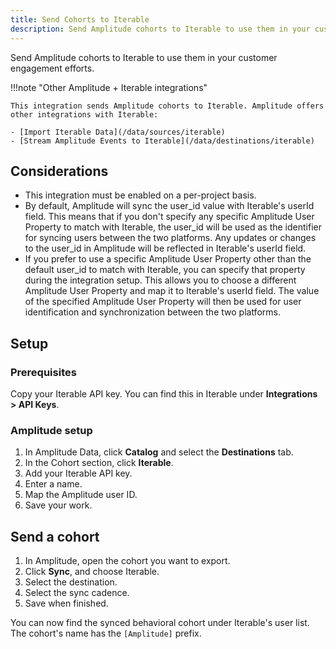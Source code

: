 ```yaml
---
title: Send Cohorts to Iterable
description: Send Amplitude cohorts to Iterable to use them in your customer engagement efforts. 
---
```


Send Amplitude cohorts to Iterable to use them in your customer engagement efforts. 

!!!note "Other Amplitude + Iterable integrations"

    This integration sends Amplitude cohorts to Iterable. Amplitude offers other integrations with Iterable: 

    - [Import Iterable Data](/data/sources/iterable)
    - [Stream Amplitude Events to Iterable](/data/destinations/iterable)

## Considerations 

- This integration must be enabled on a per-project basis.
- By default, Amplitude will sync the user_id value with Iterable's userId field. This means that if you don't specify any specific Amplitude User Property to match with Iterable, the user_id will be used as the identifier for syncing users between the two platforms. Any updates or changes to the user_id in Amplitude will be reflected in Iterable's userId field.
- If you prefer to use a specific Amplitude User Property other than the default user_id to match with Iterable, you can specify that property during the integration setup. This allows you to choose a different Amplitude User Property and map it to Iterable's userId field. The value of the specified Amplitude User Property will then be used for user identification and synchronization between the two platforms.

## Setup

### Prerequisites

Copy your Iterable API key. You can find this in Iterable under **Integrations > API Keys**.

### Amplitude setup

1. In Amplitude Data, click **Catalog** and select the **Destinations** tab.
2. In the Cohort section, click **Iterable**.
3. Add your Iterable API key. 
4. Enter a name. 
5. Map the Amplitude user ID.
6. Save your work. 

## Send a cohort

1. In Amplitude, open the cohort you want to export. 
2. Click **Sync**, and choose Iterable.
3. Select the destination.
4. Select the sync cadence.
5. Save when finished.

You can now find the synced behavioral cohort under Iterable's user list. The cohort's name has the `[Amplitude]` prefix.
